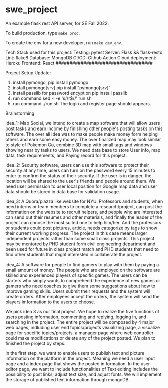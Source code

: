 
# swe_project
An example flask rest API server, for SE Fall 2022.

To build production, type `make prod`.

To create the env for a new developer, run `make dev_env`.

Tech Stack used for this project:
Testing: pytest
Server: Flask && flask-restx
Lint: flake8
Database: MongoDB
CI/CD: Github Action
Cloud deployment: Heroku
Frontend: React
###################################

Project Setup Update: 

1. install pymongo, 
    pip install pymongo
2. install pymongo[srv]
    pip install "pymongo[srv]"
3. install passlib for password encyption
    pip install passlib
4. run command
    sed -i -e 's/\r$//' run.sh
5. run command
    ./run.sh
The login and register page should appears. 


Brainstorming:

idea_1:
Map Social, we intend to create a map software that will allow users post tasks and earn income by finishing other people's posting tasks on this software. The over all idea was to make people make money form helping others and earn some easy money. The over finalized map may look similar to style of Pokemon Go, combine 3D map with small tags and windows showing near by tasks to users. We need data base to store User info, map data, task requirements, and Paying record for this project. 

idea_2:
Security software, users can use this software to protect their security at any time, users can turn on the password every 15 minutes to enter to confirm the status of their security. If the user is in danger, the location will be shared to the user's friends and people around them. We need user permission to user local position for Google map data and user data should be stored in data base for validation usage.

idea_3: 
A Quora/piazza like website for NYU. Professors and students, when need interns or team members to complete a research/project, can post the information on the website to recruit helpers, and people who are interested can send out their resumes and other materials, and finally the leader of the project can choose the most suited one to help him/her. And the professors or students could post pictures, article, needs categorize by tags to show their current working progress. The project in this case means larger independent projects rather than some small class projects. This project may be mentored by PHD student form civil engineering department and been used for future in class project match
and PHD students that need to find other students that might interested in collaberate the project.

idea_4:
A software for people to find gamers to play with them by paying a small amount of money. The people who are employed on the software are skilled and experienced players of specific games. The users can be starters who simply wants to comprehend the experience of new games or gamers who need coaches to give them some suggestions about how to improve gaming skills. Users submit their requests and the system will create orders. After employees accept the orders, the system will send the players imformation to the users to choose.


We pick idea 3 as our final project. We hope to realize the five functions of users posting information, commenting and replying, logging in, and searching in the project. The entire project will be composed by 4 major web pages, indluding user end topics/projects visualizing page, a visualize page for specific topics/projects, a manager page where web controller could make modifications or delete any of the project posted. We plan to finished the project by steps. 

In the first step, we want to enable users to publish text and picture information on the platform in the project. Meaning we need a user input page and a index page that shows the posted in formation. In the user editor page, we want to include functionalities of Text editing includes the possibility to post links, adjust text size, and adjust fonts. We will implement the storage of published text information through mongoDB.

